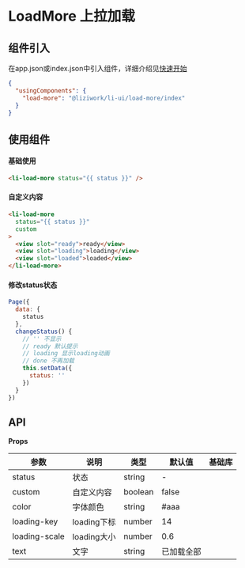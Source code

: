 # LoadMore 上拉加载


## 组件引入
在app.json或index.json中引入组件，详细介绍见[快速开始](/quickstart)
``` json
{
  "usingComponents": {
    "load-more": "@liziwork/li-ui/load-more/index"
  }
}
```

## 使用组件

#### 基础使用
``` html
<li-load-more status="{{ status }}" />
```

#### 自定义内容
``` html
<li-load-more 
  status="{{ status }}"
  custom
>
  <view slot="ready">ready</view>
  <view slot="loading">loading</view>
  <view slot="loaded">loaded</view>
</li-load-more>
```

#### 修改status状态
``` js
Page({
  data: {
    status
  },
  changeStatus() {
    // '' 不显示
    // ready 默认提示
    // loading 显示loading动画
    // done 不再加载
    this.setData({
      status: ''
    })
  }
})
```

## API

**Props**

| 参数          | 说明        | 类型    | 默认值     | 基础库 |
| ------------- | ----------- | ------- | ---------- | ------ |
| status        | 状态        | string  | -          |        |
| custom        | 自定义内容  | boolean | false      |        |
| color         | 字体颜色    | string  | #aaa       |        |
| loading-key   | loading下标 | number  | 14         |        |
| loading-scale | loading大小 | number  | 0.6        |        |
| text          | 文字        | string  | 已加载全部 |        |